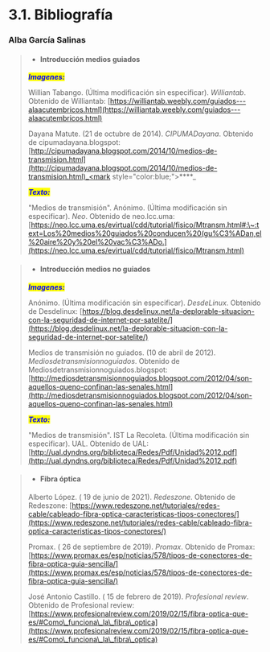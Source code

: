 # 3.1. Bibliografía

### Alba García Salinas

> * #### Introducción medios guiados
>
> _<mark style="color:blue;">**Imagenes:**</mark>_
>
> Willian Tabango. (Última modificación sin especificar). _Williantab_. Obtenido de Williantab: [https://williantab.weebly.com/guiados---alaacutembricos.html](https://williantab.weebly.com/guiados---alaacutembricos.html)
>
>
>
> Dayana Matute. (21 de octubre de 2014). _CIPUMADayana_. Obtenido de cipumadayana.blogspot: [http://cipumadayana.blogspot.com/2014/10/medios-de-transmision.html](http://cipumadayana.blogspot.com/2014/10/medios-de-transmision.html)_<mark style="color:blue;">****</mark>_
>
> _<mark style="color:blue;">**Texto:**</mark>_
>
> "Medios de transmisión". Anónimo. (Última modificación sin especificar). _Neo_. Obtenido de neo.lcc.uma: [https://neo.lcc.uma.es/evirtual/cdd/tutorial/fisico/Mtransm.html#:\~:text=Los%20medios%20guiados%20conducen%20(gu%C3%ADan,el%20aire%20y%20el%20vac%C3%ADo.](https://neo.lcc.uma.es/evirtual/cdd/tutorial/fisico/Mtransm.html)

> * #### Introducción medios no guiados
>
> _<mark style="color:blue;">**Imagenes:**</mark>_
>
> Anónimo. (Última modificación sin especificar). _DesdeLinux_. Obtenido de Desdelinux: [https://blog.desdelinux.net/la-deplorable-situacion-con-la-seguridad-de-internet-por-satelite/](https://blog.desdelinux.net/la-deplorable-situacion-con-la-seguridad-de-internet-por-satelite/)
>
> Medios de transmisión no guiados. (10 de abril de 2012). _Mediosdetransmisionnoguiados_. Obtenido de Mediosdetransmisionnoguiados.blogspot: [http://mediosdetransmisionnoguiados.blogspot.com/2012/04/son-aquellos-queno-confinan-las-senales.html](http://mediosdetransmisionnoguiados.blogspot.com/2012/04/son-aquellos-queno-confinan-las-senales.html)
>
> _<mark style="color:blue;">**Texto:**</mark>_
>
> "Medios de transmisión". IST La Recoleta. (Última modificación sin especificar). UAL. Obtenido de UAL: [http://ual.dyndns.org/biblioteca/Redes/Pdf/Unidad%2012.pdf](http://ual.dyndns.org/biblioteca/Redes/Pdf/Unidad%2012.pdf)

> * #### Fibra óptica
>
> Alberto López. ( 19 de junio de 2021). _Redeszone_. Obtenido de Redeszone: [https://www.redeszone.net/tutoriales/redes-cable/cableado-fibra-optica-caracteristicas-tipos-conectores/](https://www.redeszone.net/tutoriales/redes-cable/cableado-fibra-optica-caracteristicas-tipos-conectores/)
>
> Promax. ( 26 de septiembre de 2019). _Promax_. Obtenido de Promax: [https://www.promax.es/esp/noticias/578/tipos-de-conectores-de-fibra-optica-guia-sencilla/](https://www.promax.es/esp/noticias/578/tipos-de-conectores-de-fibra-optica-guia-sencilla/)
>
> José Antonio Castillo. ( 15 de febrero de 2019). _Profesional review_. Obtenido de Profesional review: [https://www.profesionalreview.com/2019/02/15/fibra-optica-que-es/#Como\_funciona\_la\_fibra\_optica](https://www.profesionalreview.com/2019/02/15/fibra-optica-que-es/#Como\_funciona\_la\_fibra\_optica)
